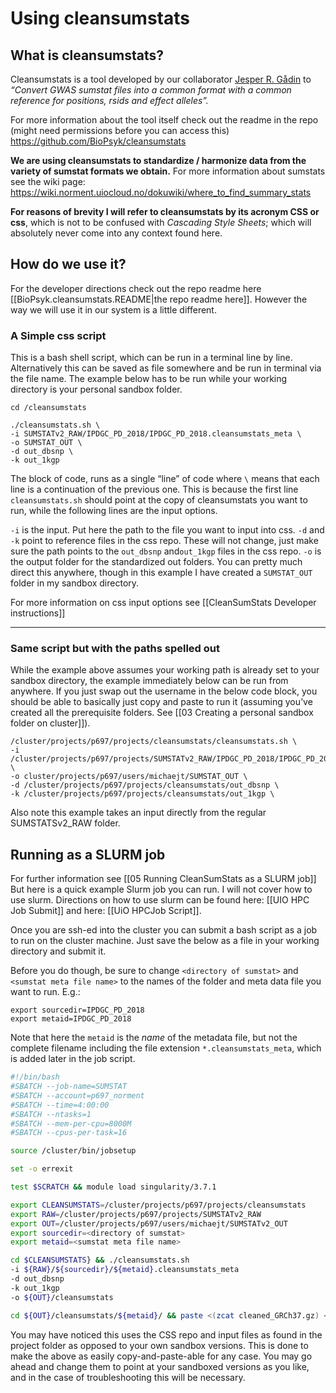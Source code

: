 # Using cleansumstats
## What is cleansumstats?
Cleansumstats is a tool developed by our collaborator [Jesper R. Gådin](https://github.com/pappewaio) to *“Convert GWAS sumstat files into a common format with a common reference for positions, rsids and effect alleles”.*

For more information about the tool itself check out the readme in the repo (might need permissions before you can access this) https://github.com/BioPsyk/cleansumstats

**We are using cleansumstats to standardize / harmonize data from the variety of sumstat formats we obtain.**
For more information about sumstats see the wiki page: https://wiki.norment.uiocloud.no/dokuwiki/where_to_find_summary_stats

**For reasons of brevity I will refer to cleansumstats by its acronym CSS or css**, which is not to be confused with *Cascading Style Sheets*; which will absolutely never come into any context found here.

## How do we use it?
For the developer directions check out the repo readme here [[BioPsyk.cleansumstats.README|the repo readme here]]. However the way we will use it in our system is a little different.

### A Simple css script
This is a bash shell script, which can be run in a terminal line by line. Alternatively this can be saved as file somewhere and be run in terminal via the file name. The example below has to be run while your working directory is your personal sandbox folder.
```shell
cd /cleansumstats

./cleansumstats.sh \
-i SUMSTATv2_RAW/IPDGC_PD_2018/IPDGC_PD_2018.cleansumstats_meta \
-o SUMSTAT_OUT \
-d out_dbsnp \
-k out_1kgp 
```

The block of code, runs as a single “line” of code where `\` means that each line is a continuation of the previous one. This is because the first line  `cleansumstats.sh` should point at the copy of cleansumstats you want to run, while the following lines are the input options.

`-i` is the input. Put here the path to the file you want to input into css.
`-d` and `-k` point to reference files in the css repo. These will not change, just make sure the path points to the `out_dbsnp` and`out_1kgp` files in the css repo. 
`-o` is the output folder for the standardized out folders. You can pretty much direct this anywhere, though in this example I have created a `SUMSTAT_OUT` folder in my sandbox directory.

For more information on css input options see [[CleanSumStats Developer instructions]]

---
### Same script but with the paths spelled out
While the example above assumes your working path is already set to your sandbox directory, the example immediately below can be run from anywhere. If you just swap out the username in the below code block, you should be able to basically just copy and paste to run it (assuming you’ve created all the prerequisite folders. See [[03 Creating a personal sandbox folder on cluster]]).

```shell
/cluster/projects/p697/projects/cleansumstats/cleansumstats.sh \
-i /cluster/projects/p697/projects/SUMSTATv2_RAW/IPDGC_PD_2018/IPDGC_PD_2018.cleansumstats_meta \ 
-o cluster/projects/p697/users/michaejt/SUMSTAT_OUT \
-d /cluster/projects/p697/projects/cleansumstats/out_dbsnp \ 
-k /cluster/projects/p697/projects/cleansumstats/out_1kgp \

```

Also note this example takes an input directly from the regular SUMSTATSv2_RAW folder.

## Running as a SLURM job
For further information see [[05 Running CleanSumStats as a SLURM job]]
But here is a quick example Slurm job you can run. I will not cover how to use slurm. Directions on how to use slurm can be found here: [[UIO HPC Job Submit]] and here: [[UiO HPCJob Script]].

Once you are ssh-ed into the cluster you can submit a bash script as a job to run on the cluster machine. Just save the below as a file in your working directory and submit it. 

Before you do though, be sure to change `<directory of sumstat>` and `<sumstat meta file name>` to the names of the folder and meta data file you want to run. 
E.g.:
``` shell
export sourcedir=IPDGC_PD_2018
export metaid=IPDGC_PD_2018
```

Note that here the `metaid` is the *name* of the metadata file, but not the complete filename including the file extension `*.cleansumstats_meta`, which is added later in the job script.


``` bash
#!/bin/bash
#SBATCH --job-name=SUMSTAT
#SBATCH --account=p697_norment
#SBATCH --time=4:00:00
#SBATCH --ntasks=1
#SBATCH --mem-per-cpu=8000M
#SBATCH --cpus-per-task=16

source /cluster/bin/jobsetup

set -o errexit

test $SCRATCH && module load singularity/3.7.1

export CLEANSUMSTATS=/cluster/projects/p697/projects/cleansumstats
export RAW=/cluster/projects/p697/projects/SUMSTATv2_RAW
export OUT=/cluster/projects/p697/users/michaejt/SUMSTATv2_OUT
export sourcedir=<directory of sumstat>
export metaid=<sumstat meta file name>

cd $CLEANSUMSTATS} && ./cleansumstats.sh 
-i ${RAW}/${sourcedir}/${metaid}.cleansumstats_meta
-d out_dbsnp 
-k out_1kgp 
-o ${OUT}/cleansumstats

cd ${OUT}/cleansumstats/${metaid}/ && paste <(zcat cleaned_GRCh37.gz) <(cut -f 5- <(zcat cleaned_GRCh38.gz) ) | gzip > cleaned_GRCh37.sumstats.gz

```

You may have noticed this uses the CSS repo and input files as found in the project folder as opposed to your own sandbox versions. This is done to make the above as easily copy-and-paste-able for any case. You may go ahead and change them to point at your sandboxed versions as you like, and in the case of troubleshooting this will be necessary.